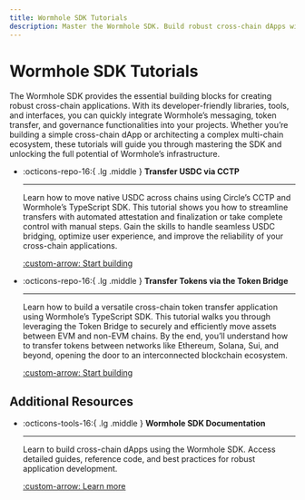 ```yaml
---
title: Wormhole SDK Tutorials
description: Master the Wormhole SDK. Build robust cross-chain dApps with messaging, token bridging, and governance across multiple networks.
---
```


# Wormhole SDK Tutorials

The Wormhole SDK provides the essential building blocks for creating robust cross-chain applications. With its developer-friendly libraries, tools, and interfaces, you can quickly integrate Wormhole’s messaging, token transfer, and governance functionalities into your projects. Whether you’re building a simple cross-chain dApp or architecting a complex multi-chain ecosystem, these tutorials will guide you through mastering the SDK and unlocking the full potential of Wormhole’s infrastructure.

<div class="grid cards" markdown>

-   :octicons-repo-16:{ .lg .middle } **Transfer USDC via CCTP**

    ---

    Learn how to move native USDC across chains using Circle’s CCTP and Wormhole’s TypeScript SDK. This tutorial shows you how to streamline transfers with automated attestation and finalization or take complete control with manual steps. Gain the skills to handle seamless USDC bridging, optimize user experience, and improve the reliability of your cross-chain applications.

    [:custom-arrow: Start building](/docs/tutorials/by-product/wormhole-sdk/usdc-via-cctp/)

-   :octicons-repo-16:{ .lg .middle } **Transfer Tokens via the Token Bridge**

    ---

    Learn how to build a versatile cross-chain token transfer application using Wormhole’s TypeScript SDK. This tutorial walks you through leveraging the Token Bridge to securely and efficiently move assets between EVM and non-EVM chains. By the end, you’ll understand how to transfer tokens between networks like Ethereum, Solana, Sui, and beyond, opening the door to an interconnected blockchain ecosystem.

    [:custom-arrow: Start building](/docs/tutorials/by-product/wormhole-sdk/tokens-via-token-bridge/)

</div>

## Additional Resources

<div class="grid cards" markdown>

-   :octicons-tools-16:{ .lg .middle } **Wormhole SDK Documentation**

    ---

    Learn to build cross-chain dApps using the Wormhole SDK. Access detailed guides, reference code, and best practices for robust application development.

    [:custom-arrow: Learn more](/docs/build/applications/wormhole-sdk/)

</div>